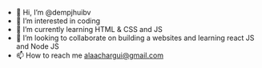 - 👋 Hi, I’m @dempjhuibv
- 👀 I’m interested in coding
- 🌱 I’m currently learning HTML & CSS and JS
- 💞️ I’m looking to collaborate on building a websites and learning react JS and Node JS
- 📫 How to reach me alaachargui@gmail.com

<!---
dempjhuibv/dempjhuibv is a ✨ special ✨ repository because its `README.md` (this file) appears on your GitHub profile.
You can click the Preview link to take a look at your changes.
--->
